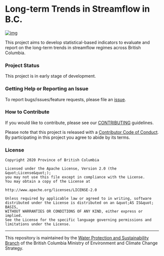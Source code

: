 
# Long-term Trends in Streamflow in B.C.

[![img](https://img.shields.io/badge/Lifecycle-Experimental-339999)](https://github.com/bcgov/repomountie/blob/master/%20doc/lifecycle-badges.md)

This project aims to develop statistical-based indicators to evaluate
and report on the long-term trends in streamflow regimes across British
Columbia.

### Project Status

This project is in early stage of development.

### Getting Help or Reporting an Issue

To report bugs/issues/feature requests, please file an
[issue](https://github.com/bcgov/streamflow-indicator/issues/).

### How to Contribute

If you would like to contribute, please see our
[CONTRIBUTING](CONTRIBUTING.md) guidelines.

Please note that this project is released with a [Contributor Code of
Conduct](CODE_OF_CONDUCT.md). By participating in this project you agree
to abide by its terms.

### License

    Copyright 2020 Province of British Columbia
    
    Licensed under the Apache License, Version 2.0 (the &quot;License&quot;);
    you may not use this file except in compliance with the License.
    You may obtain a copy of the License at
    
    http://www.apache.org/licenses/LICENSE-2.0
    
    Unless required by applicable law or agreed to in writing, software distributed under the License is distributed on an &quot;AS IS&quot; BASIS,
    WITHOUT WARRANTIES OR CONDITIONS OF ANY KIND, either express or implied.
    See the License for the specific language governing permissions and limitations under the License.

-----

This repository is maintained by the [Water Protection and
Sustainability
Branch](https://www2.gov.bc.ca/gov/content/environment/air-land-water/water)
of the British Columbia Ministry of Environment and Climate Change
Strategy.
